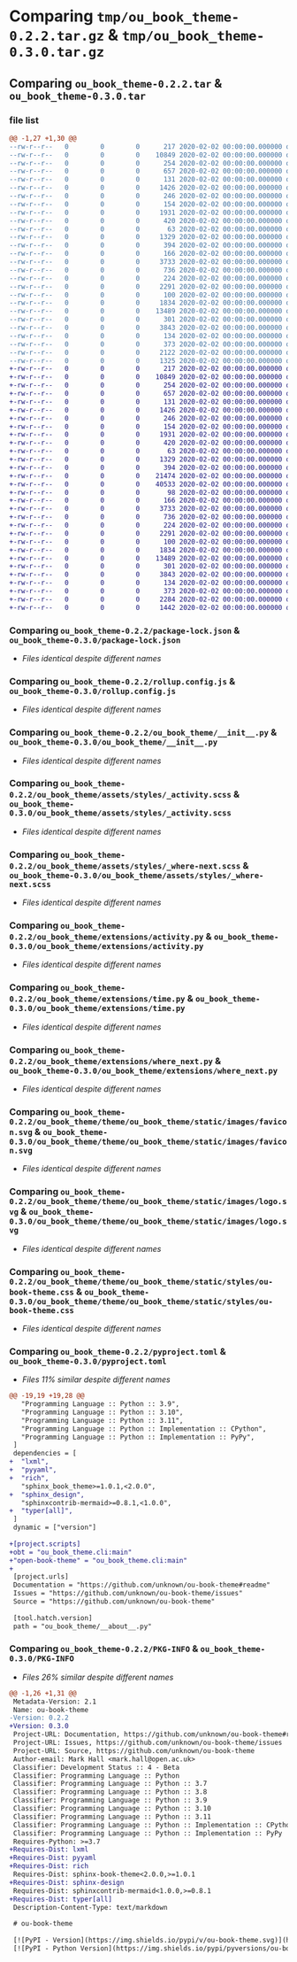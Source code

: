 # Comparing `tmp/ou_book_theme-0.2.2.tar.gz` & `tmp/ou_book_theme-0.3.0.tar.gz`

## Comparing `ou_book_theme-0.2.2.tar` & `ou_book_theme-0.3.0.tar`

### file list

```diff
@@ -1,27 +1,30 @@
--rw-r--r--   0        0        0      217 2020-02-02 00:00:00.000000 ou_book_theme-0.2.2/CHANGELOG.md
--rw-r--r--   0        0        0    10849 2020-02-02 00:00:00.000000 ou_book_theme-0.2.2/package-lock.json
--rw-r--r--   0        0        0      254 2020-02-02 00:00:00.000000 ou_book_theme-0.2.2/package.json
--rw-r--r--   0        0        0      657 2020-02-02 00:00:00.000000 ou_book_theme-0.2.2/rollup.config.js
--rw-r--r--   0        0        0      131 2020-02-02 00:00:00.000000 ou_book_theme-0.2.2/ou_book_theme/__about__.py
--rw-r--r--   0        0        0     1426 2020-02-02 00:00:00.000000 ou_book_theme-0.2.2/ou_book_theme/__init__.py
--rw-r--r--   0        0        0      246 2020-02-02 00:00:00.000000 ou_book_theme-0.2.2/ou_book_theme/assets/scripts/activity.js
--rw-r--r--   0        0        0      154 2020-02-02 00:00:00.000000 ou_book_theme-0.2.2/ou_book_theme/assets/scripts/index.js
--rw-r--r--   0        0        0     1931 2020-02-02 00:00:00.000000 ou_book_theme-0.2.2/ou_book_theme/assets/styles/_activity.scss
--rw-r--r--   0        0        0      420 2020-02-02 00:00:00.000000 ou_book_theme-0.2.2/ou_book_theme/assets/styles/_time.scss
--rw-r--r--   0        0        0       63 2020-02-02 00:00:00.000000 ou_book_theme-0.2.2/ou_book_theme/assets/styles/_variables.scss
--rw-r--r--   0        0        0     1329 2020-02-02 00:00:00.000000 ou_book_theme-0.2.2/ou_book_theme/assets/styles/_where-next.scss
--rw-r--r--   0        0        0      394 2020-02-02 00:00:00.000000 ou_book_theme-0.2.2/ou_book_theme/assets/styles/index.scss
--rw-r--r--   0        0        0      166 2020-02-02 00:00:00.000000 ou_book_theme-0.2.2/ou_book_theme/extensions/__init__.py
--rw-r--r--   0        0        0     3733 2020-02-02 00:00:00.000000 ou_book_theme-0.2.2/ou_book_theme/extensions/activity.py
--rw-r--r--   0        0        0      736 2020-02-02 00:00:00.000000 ou_book_theme-0.2.2/ou_book_theme/extensions/time.py
--rw-r--r--   0        0        0      224 2020-02-02 00:00:00.000000 ou_book_theme-0.2.2/ou_book_theme/extensions/util.py
--rw-r--r--   0        0        0     2291 2020-02-02 00:00:00.000000 ou_book_theme-0.2.2/ou_book_theme/extensions/where_next.py
--rw-r--r--   0        0        0      100 2020-02-02 00:00:00.000000 ou_book_theme-0.2.2/ou_book_theme/theme/ou_book_theme/theme.conf
--rw-r--r--   0        0        0     1834 2020-02-02 00:00:00.000000 ou_book_theme-0.2.2/ou_book_theme/theme/ou_book_theme/static/images/favicon.svg
--rw-r--r--   0        0        0    13489 2020-02-02 00:00:00.000000 ou_book_theme-0.2.2/ou_book_theme/theme/ou_book_theme/static/images/logo.svg
--rw-r--r--   0        0        0      301 2020-02-02 00:00:00.000000 ou_book_theme-0.2.2/ou_book_theme/theme/ou_book_theme/static/scripts/ou-book-theme.js
--rw-r--r--   0        0        0     3843 2020-02-02 00:00:00.000000 ou_book_theme-0.2.2/ou_book_theme/theme/ou_book_theme/static/styles/ou-book-theme.css
--rw-r--r--   0        0        0      134 2020-02-02 00:00:00.000000 ou_book_theme-0.2.2/.gitignore
--rw-r--r--   0        0        0      373 2020-02-02 00:00:00.000000 ou_book_theme-0.2.2/README.md
--rw-r--r--   0        0        0     2122 2020-02-02 00:00:00.000000 ou_book_theme-0.2.2/pyproject.toml
--rw-r--r--   0        0        0     1325 2020-02-02 00:00:00.000000 ou_book_theme-0.2.2/PKG-INFO
+-rw-r--r--   0        0        0      217 2020-02-02 00:00:00.000000 ou_book_theme-0.3.0/CHANGELOG.md
+-rw-r--r--   0        0        0    10849 2020-02-02 00:00:00.000000 ou_book_theme-0.3.0/package-lock.json
+-rw-r--r--   0        0        0      254 2020-02-02 00:00:00.000000 ou_book_theme-0.3.0/package.json
+-rw-r--r--   0        0        0      657 2020-02-02 00:00:00.000000 ou_book_theme-0.3.0/rollup.config.js
+-rw-r--r--   0        0        0      131 2020-02-02 00:00:00.000000 ou_book_theme-0.3.0/ou_book_theme/__about__.py
+-rw-r--r--   0        0        0     1426 2020-02-02 00:00:00.000000 ou_book_theme-0.3.0/ou_book_theme/__init__.py
+-rw-r--r--   0        0        0      246 2020-02-02 00:00:00.000000 ou_book_theme-0.3.0/ou_book_theme/assets/scripts/activity.js
+-rw-r--r--   0        0        0      154 2020-02-02 00:00:00.000000 ou_book_theme-0.3.0/ou_book_theme/assets/scripts/index.js
+-rw-r--r--   0        0        0     1931 2020-02-02 00:00:00.000000 ou_book_theme-0.3.0/ou_book_theme/assets/styles/_activity.scss
+-rw-r--r--   0        0        0      420 2020-02-02 00:00:00.000000 ou_book_theme-0.3.0/ou_book_theme/assets/styles/_time.scss
+-rw-r--r--   0        0        0       63 2020-02-02 00:00:00.000000 ou_book_theme-0.3.0/ou_book_theme/assets/styles/_variables.scss
+-rw-r--r--   0        0        0     1329 2020-02-02 00:00:00.000000 ou_book_theme-0.3.0/ou_book_theme/assets/styles/_where-next.scss
+-rw-r--r--   0        0        0      394 2020-02-02 00:00:00.000000 ou_book_theme-0.3.0/ou_book_theme/assets/styles/index.scss
+-rw-r--r--   0        0        0    21474 2020-02-02 00:00:00.000000 ou_book_theme-0.3.0/ou_book_theme/cli/__init__.py
+-rw-r--r--   0        0        0    40533 2020-02-02 00:00:00.000000 ou_book_theme-0.3.0/ou_book_theme/cli/mermaid-cli/package-lock.json
+-rw-r--r--   0        0        0       98 2020-02-02 00:00:00.000000 ou_book_theme-0.3.0/ou_book_theme/cli/mermaid-cli/package.json
+-rw-r--r--   0        0        0      166 2020-02-02 00:00:00.000000 ou_book_theme-0.3.0/ou_book_theme/extensions/__init__.py
+-rw-r--r--   0        0        0     3733 2020-02-02 00:00:00.000000 ou_book_theme-0.3.0/ou_book_theme/extensions/activity.py
+-rw-r--r--   0        0        0      736 2020-02-02 00:00:00.000000 ou_book_theme-0.3.0/ou_book_theme/extensions/time.py
+-rw-r--r--   0        0        0      224 2020-02-02 00:00:00.000000 ou_book_theme-0.3.0/ou_book_theme/extensions/util.py
+-rw-r--r--   0        0        0     2291 2020-02-02 00:00:00.000000 ou_book_theme-0.3.0/ou_book_theme/extensions/where_next.py
+-rw-r--r--   0        0        0      100 2020-02-02 00:00:00.000000 ou_book_theme-0.3.0/ou_book_theme/theme/ou_book_theme/theme.conf
+-rw-r--r--   0        0        0     1834 2020-02-02 00:00:00.000000 ou_book_theme-0.3.0/ou_book_theme/theme/ou_book_theme/static/images/favicon.svg
+-rw-r--r--   0        0        0    13489 2020-02-02 00:00:00.000000 ou_book_theme-0.3.0/ou_book_theme/theme/ou_book_theme/static/images/logo.svg
+-rw-r--r--   0        0        0      301 2020-02-02 00:00:00.000000 ou_book_theme-0.3.0/ou_book_theme/theme/ou_book_theme/static/scripts/ou-book-theme.js
+-rw-r--r--   0        0        0     3843 2020-02-02 00:00:00.000000 ou_book_theme-0.3.0/ou_book_theme/theme/ou_book_theme/static/styles/ou-book-theme.css
+-rw-r--r--   0        0        0      134 2020-02-02 00:00:00.000000 ou_book_theme-0.3.0/.gitignore
+-rw-r--r--   0        0        0      373 2020-02-02 00:00:00.000000 ou_book_theme-0.3.0/README.md
+-rw-r--r--   0        0        0     2284 2020-02-02 00:00:00.000000 ou_book_theme-0.3.0/pyproject.toml
+-rw-r--r--   0        0        0     1442 2020-02-02 00:00:00.000000 ou_book_theme-0.3.0/PKG-INFO
```

### Comparing `ou_book_theme-0.2.2/package-lock.json` & `ou_book_theme-0.3.0/package-lock.json`

 * *Files identical despite different names*

### Comparing `ou_book_theme-0.2.2/rollup.config.js` & `ou_book_theme-0.3.0/rollup.config.js`

 * *Files identical despite different names*

### Comparing `ou_book_theme-0.2.2/ou_book_theme/__init__.py` & `ou_book_theme-0.3.0/ou_book_theme/__init__.py`

 * *Files identical despite different names*

### Comparing `ou_book_theme-0.2.2/ou_book_theme/assets/styles/_activity.scss` & `ou_book_theme-0.3.0/ou_book_theme/assets/styles/_activity.scss`

 * *Files identical despite different names*

### Comparing `ou_book_theme-0.2.2/ou_book_theme/assets/styles/_where-next.scss` & `ou_book_theme-0.3.0/ou_book_theme/assets/styles/_where-next.scss`

 * *Files identical despite different names*

### Comparing `ou_book_theme-0.2.2/ou_book_theme/extensions/activity.py` & `ou_book_theme-0.3.0/ou_book_theme/extensions/activity.py`

 * *Files identical despite different names*

### Comparing `ou_book_theme-0.2.2/ou_book_theme/extensions/time.py` & `ou_book_theme-0.3.0/ou_book_theme/extensions/time.py`

 * *Files identical despite different names*

### Comparing `ou_book_theme-0.2.2/ou_book_theme/extensions/where_next.py` & `ou_book_theme-0.3.0/ou_book_theme/extensions/where_next.py`

 * *Files identical despite different names*

### Comparing `ou_book_theme-0.2.2/ou_book_theme/theme/ou_book_theme/static/images/favicon.svg` & `ou_book_theme-0.3.0/ou_book_theme/theme/ou_book_theme/static/images/favicon.svg`

 * *Files identical despite different names*

### Comparing `ou_book_theme-0.2.2/ou_book_theme/theme/ou_book_theme/static/images/logo.svg` & `ou_book_theme-0.3.0/ou_book_theme/theme/ou_book_theme/static/images/logo.svg`

 * *Files identical despite different names*

### Comparing `ou_book_theme-0.2.2/ou_book_theme/theme/ou_book_theme/static/styles/ou-book-theme.css` & `ou_book_theme-0.3.0/ou_book_theme/theme/ou_book_theme/static/styles/ou-book-theme.css`

 * *Files identical despite different names*

### Comparing `ou_book_theme-0.2.2/pyproject.toml` & `ou_book_theme-0.3.0/pyproject.toml`

 * *Files 11% similar despite different names*

```diff
@@ -19,19 +19,28 @@
   "Programming Language :: Python :: 3.9",
   "Programming Language :: Python :: 3.10",
   "Programming Language :: Python :: 3.11",
   "Programming Language :: Python :: Implementation :: CPython",
   "Programming Language :: Python :: Implementation :: PyPy",
 ]
 dependencies = [
+  "lxml",
+  "pyyaml",
+  "rich",
   "sphinx_book_theme>=1.0.1,<2.0.0",
+  "sphinx_design",
   "sphinxcontrib-mermaid>=0.8.1,<1.0.0",
+  "typer[all]",
 ]
 dynamic = ["version"]
 
+[project.scripts]
+obt = "ou_book_theme.cli:main"
+"open-book-theme" = "ou_book_theme.cli:main"
+
 [project.urls]
 Documentation = "https://github.com/unknown/ou-book-theme#readme"
 Issues = "https://github.com/unknown/ou-book-theme/issues"
 Source = "https://github.com/unknown/ou-book-theme"
 
 [tool.hatch.version]
 path = "ou_book_theme/__about__.py"
```

### Comparing `ou_book_theme-0.2.2/PKG-INFO` & `ou_book_theme-0.3.0/PKG-INFO`

 * *Files 26% similar despite different names*

```diff
@@ -1,26 +1,31 @@
 Metadata-Version: 2.1
 Name: ou-book-theme
-Version: 0.2.2
+Version: 0.3.0
 Project-URL: Documentation, https://github.com/unknown/ou-book-theme#readme
 Project-URL: Issues, https://github.com/unknown/ou-book-theme/issues
 Project-URL: Source, https://github.com/unknown/ou-book-theme
 Author-email: Mark Hall <mark.hall@open.ac.uk>
 Classifier: Development Status :: 4 - Beta
 Classifier: Programming Language :: Python
 Classifier: Programming Language :: Python :: 3.7
 Classifier: Programming Language :: Python :: 3.8
 Classifier: Programming Language :: Python :: 3.9
 Classifier: Programming Language :: Python :: 3.10
 Classifier: Programming Language :: Python :: 3.11
 Classifier: Programming Language :: Python :: Implementation :: CPython
 Classifier: Programming Language :: Python :: Implementation :: PyPy
 Requires-Python: >=3.7
+Requires-Dist: lxml
+Requires-Dist: pyyaml
+Requires-Dist: rich
 Requires-Dist: sphinx-book-theme<2.0.0,>=1.0.1
+Requires-Dist: sphinx-design
 Requires-Dist: sphinxcontrib-mermaid<1.0.0,>=0.8.1
+Requires-Dist: typer[all]
 Description-Content-Type: text/markdown
 
 # ou-book-theme
 
 [![PyPI - Version](https://img.shields.io/pypi/v/ou-book-theme.svg)](https://pypi.org/project/ou-book-theme)
 [![PyPI - Python Version](https://img.shields.io/pypi/pyversions/ou-book-theme.svg)](https://pypi.org/project/ou-book-theme)
```

